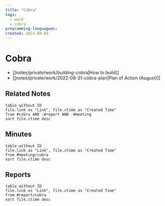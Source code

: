```yaml
---
title: "Cobra"
tags:
  - work
  - cobra
programming-languagues:
created: 2022-08-03
---
```

# Cobra
- [[notes/private/work/building-cobra|How to build]]
- [[notes/private/work/2022-08-21-cobra-plan|Plan of Action (August)]]

## Related Notes
```dataview
table without ID
file.link as "Link", file.ctime as "Created Time"
from #cobra AND -#report AND -#meeting
sort file.ctime desc
```

## Minutes
```dataview
table without ID
file.link as "Link", file.ctime as "Created Time"
from #meeting/cobra
sort file.ctime desc
```

## Reports
```dataview
table without ID
file.link as "Link", file.ctime as "Created Time"
from #report/cobra
sort file.ctime desc
```